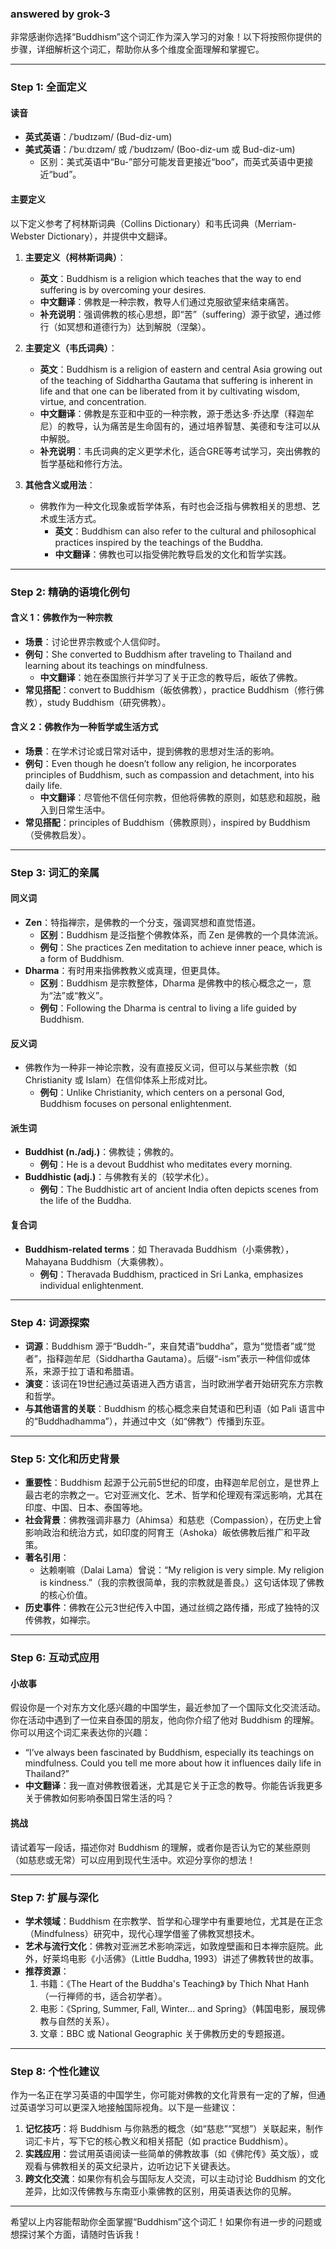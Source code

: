 ### answered by grok-3
非常感谢你选择“Buddhism”这个词汇作为深入学习的对象！以下将按照你提供的步骤，详细解析这个词汇，帮助你从多个维度全面理解和掌握它。

---

### Step 1: 全面定义

#### 读音
- **英式英语**：/ˈbʊdɪzəm/ (Bud-diz-um)
- **美式英语**：/ˈbuːdɪzəm/ 或 /ˈbʊdɪzəm/ (Boo-diz-um 或 Bud-diz-um)
  - 区别：美式英语中“Bu-”部分可能发音更接近“boo”，而英式英语中更接近“bud”。

#### 主要定义
以下定义参考了柯林斯词典（Collins Dictionary）和韦氏词典（Merriam-Webster Dictionary），并提供中文翻译。

1. **主要定义（柯林斯词典）**：
   - **英文**：Buddhism is a religion which teaches that the way to end suffering is by overcoming your desires.
   - **中文翻译**：佛教是一种宗教，教导人们通过克服欲望来结束痛苦。
   - **补充说明**：强调佛教的核心思想，即“苦”（suffering）源于欲望，通过修行（如冥想和道德行为）达到解脱（涅槃）。

2. **主要定义（韦氏词典）**：
   - **英文**：Buddhism is a religion of eastern and central Asia growing out of the teaching of Siddhartha Gautama that suffering is inherent in life and that one can be liberated from it by cultivating wisdom, virtue, and concentration.
   - **中文翻译**：佛教是东亚和中亚的一种宗教，源于悉达多·乔达摩（释迦牟尼）的教导，认为痛苦是生命固有的，通过培养智慧、美德和专注可以从中解脱。
   - **补充说明**：韦氏词典的定义更学术化，适合GRE等考试学习，突出佛教的哲学基础和修行方法。

3. **其他含义或用法**：
   - 佛教作为一种文化现象或哲学体系，有时也会泛指与佛教相关的思想、艺术或生活方式。
     - **英文**：Buddhism can also refer to the cultural and philosophical practices inspired by the teachings of the Buddha.
     - **中文翻译**：佛教也可以指受佛陀教导启发的文化和哲学实践。

---

### Step 2: 精确的语境化例句

#### 含义 1：佛教作为一种宗教
- **场景**：讨论世界宗教或个人信仰时。
- **例句**：She converted to Buddhism after traveling to Thailand and learning about its teachings on mindfulness.
  - **中文翻译**：她在泰国旅行并学习了关于正念的教导后，皈依了佛教。
- **常见搭配**：convert to Buddhism（皈依佛教），practice Buddhism（修行佛教），study Buddhism（研究佛教）。

#### 含义 2：佛教作为一种哲学或生活方式
- **场景**：在学术讨论或日常对话中，提到佛教的思想对生活的影响。
- **例句**：Even though he doesn’t follow any religion, he incorporates principles of Buddhism, such as compassion and detachment, into his daily life.
  - **中文翻译**：尽管他不信任何宗教，但他将佛教的原则，如慈悲和超脱，融入到日常生活中。
- **常见搭配**：principles of Buddhism（佛教原则），inspired by Buddhism（受佛教启发）。

---

### Step 3: 词汇的亲属

#### 同义词
- **Zen**：特指禅宗，是佛教的一个分支，强调冥想和直觉悟道。
  - **区别**：Buddhism 是泛指整个佛教体系，而 Zen 是佛教的一个具体流派。
  - **例句**：She practices Zen meditation to achieve inner peace, which is a form of Buddhism.
- **Dharma**：有时用来指佛教教义或真理，但更具体。
  - **区别**：Buddhism 是宗教整体，Dharma 是佛教中的核心概念之一，意为“法”或“教义”。
  - **例句**：Following the Dharma is central to living a life guided by Buddhism.

#### 反义词
- 佛教作为一种非一神论宗教，没有直接反义词，但可以与某些宗教（如 Christianity 或 Islam）在信仰体系上形成对比。
  - **例句**：Unlike Christianity, which centers on a personal God, Buddhism focuses on personal enlightenment.

#### 派生词
- **Buddhist (n./adj.)**：佛教徒；佛教的。
  - **例句**：He is a devout Buddhist who meditates every morning.
- **Buddhistic (adj.)**：与佛教有关的（较学术化）。
  - **例句**：The Buddhistic art of ancient India often depicts scenes from the life of the Buddha.

#### 复合词
- **Buddhism-related terms**：如 Theravada Buddhism（小乘佛教），Mahayana Buddhism（大乘佛教）。
  - **例句**：Theravada Buddhism, practiced in Sri Lanka, emphasizes individual enlightenment.

---

### Step 4: 词源探索

- **词源**：Buddhism 源于“Buddh-”，来自梵语“buddha”，意为“觉悟者”或“觉者”，指释迦牟尼（Siddhartha Gautama）。后缀“-ism”表示一种信仰或体系，来源于拉丁语和希腊语。
- **演变**：该词在19世纪通过英语进入西方语言，当时欧洲学者开始研究东方宗教和哲学。
- **与其他语言的关联**：Buddhism 的核心概念来自梵语和巴利语（如 Pali 语言中的“Buddhadhamma”），并通过中文（如“佛教”）传播到东亚。

---

### Step 5: 文化和历史背景

- **重要性**：Buddhism 起源于公元前5世纪的印度，由释迦牟尼创立，是世界上最古老的宗教之一。它对亚洲文化、艺术、哲学和伦理观有深远影响，尤其在印度、中国、日本、泰国等地。
- **社会背景**：佛教强调非暴力（Ahimsa）和慈悲（Compassion），在历史上曾影响政治和统治方式，如印度的阿育王（Ashoka）皈依佛教后推广和平政策。
- **著名引用**：
  - 达赖喇嘛（Dalai Lama）曾说：“My religion is very simple. My religion is kindness.”（我的宗教很简单，我的宗教就是善良。）这句话体现了佛教的核心价值。
- **历史事件**：佛教在公元3世纪传入中国，通过丝绸之路传播，形成了独特的汉传佛教，如禅宗。

---

### Step 6: 互动式应用

#### 小故事
假设你是一个对东方文化感兴趣的中国学生，最近参加了一个国际文化交流活动。你在活动中遇到了一位来自泰国的朋友，他向你介绍了他对 Buddhism 的理解。你可以用这个词汇来表达你的兴趣：
- “I’ve always been fascinated by Buddhism, especially its teachings on mindfulness. Could you tell me more about how it influences daily life in Thailand?”
- **中文翻译**：我一直对佛教很着迷，尤其是它关于正念的教导。你能告诉我更多关于佛教如何影响泰国日常生活的吗？

#### 挑战
请试着写一段话，描述你对 Buddhism 的理解，或者你是否认为它的某些原则（如慈悲或无常）可以应用到现代生活中。欢迎分享你的想法！

---

### Step 7: 扩展与深化

- **学术领域**：Buddhism 在宗教学、哲学和心理学中有重要地位，尤其是在正念（Mindfulness）研究中，现代心理学借鉴了佛教冥想技术。
- **艺术与流行文化**：佛教对亚洲艺术影响深远，如敦煌壁画和日本禅宗庭院。此外，好莱坞电影《小活佛》（Little Buddha, 1993）讲述了佛教转世的故事。
- **推荐资源**：
  1. 书籍：《The Heart of the Buddha's Teaching》 by Thich Nhat Hanh（一行禅师的书，适合初学者）。
  2. 电影：《Spring, Summer, Fall, Winter... and Spring》（韩国电影，展现佛教与自然的关系）。
  3. 文章：BBC 或 National Geographic 关于佛教历史的专题报道。

---

### Step 8: 个性化建议

作为一名正在学习英语的中国学生，你可能对佛教的文化背景有一定的了解，但通过英语学习可以更深入地接触国际视角。以下是一些建议：
1. **记忆技巧**：将 Buddhism 与你熟悉的概念（如“慈悲”“冥想”）关联起来，制作词汇卡片，写下它的核心教义和相关搭配（如 practice Buddhism）。
2. **实践应用**：尝试用英语阅读一些简单的佛教故事（如《佛陀传》英文版），或观看与佛教相关的英文纪录片，边听边记下关键表达。
3. **跨文化交流**：如果你有机会与国际友人交流，可以主动讨论 Buddhism 的文化差异，比如汉传佛教与东南亚小乘佛教的区别，用英语表达你的见解。

---

希望以上内容能帮助你全面掌握“Buddhism”这个词汇！如果你有进一步的问题或想探讨某个方面，请随时告诉我！